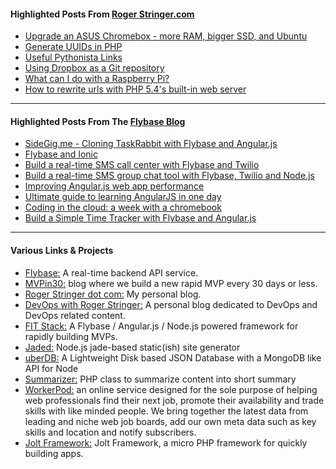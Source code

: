 #### Highlighted Posts From <a href="http://rogerstringer.com">Roger Stringer.com</a>

* [Upgrade an ASUS Chromebox - more RAM, bigger SSD, and Ubuntu](http://rogerstringer.com/2014/09/21/upgrade-asus-chromebox-ram-bigger-ssd-ubuntu)
* [Generate UUIDs in PHP](http://rogerstringer.com/2013/11/15/generate-uuids-php)
* [Useful Pythonista Links](http://rogerstringer.com/2012/12/03/useful-pythonista-links)
* [Using Dropbox as a Git repository](http://rogerstringer.com/2012/04/16/using-dropbox-as-a-git-repository)
* [What can I do with a Raspberry Pi?](http://rogerstringer.com/2013/01/13/what-can-i-do-with-a-raspberry-pi)
* [How to rewrite urls with PHP 5.4's built-in web server](http://rogerstringer.com/2014/08/13/rewrite-urls-php-5-4s-built-web-server)

<hr/>

#### Highlighted Posts From The <a href="http://blog.flybase.io">Flybase Blog</a>

* [SideGig.me - Cloning TaskRabbit with Flybase and Angular.js](http://blog.flybase.io/2015/07/15/sidegig-fit-stack)
* [Flybase and Ionic](http://blog.flybase.io/2015/07/08/ionic-flybase)
* [Build a real-time SMS call center with Flybase and Twilio](http://blog.flybase.io/2015/01/29/sms-contact-twilio)
* [Build a real-time SMS group chat tool with Flybase, Twilio and Node.js](http://blog.flybase.io/2015/03/31/group-chat-twilio)
* [Improving Angular.js web app performance](http://blog.flybase.io/2015/03/02/improving-angular-web-app-performance-example)
* [Ultimate guide to learning AngularJS in one day](http://blog.flybase.io/2015/02/20/ultimate-guide-to-learning-angular-js-in-one-day)
* [Coding in the cloud: a week with a chromebook](http://blog.flybase.io/2014/11/10/coding-in-the-cloud)
* [Build a Simple Time Tracker with Flybase and Angular.js](http://blog.flybase.io/2015/05/01/angular-mcfly-time-tracker)

<hr/>

#### Various Links &amp; Projects

* [Flybase:](https://flybase.io) A real-time backend API service.
* [MVPin30:](http://mvpin30) blog where we build a new rapid MVP every 30 days or less.
* [Roger Stringer dot com:](http://rogerstringer.com/) My personal blog.
* [DevOps with Roger Stringer:](http://devops.freekrai.net/) A personal blog dedicated to DevOps and DevOps related content.
* [FIT Stack:](https://github.com/flybaseio/fit-stack) A Flybase / Angular.js / Node.js powered framework for rapidly building MVPs.
* [Jaded:](https://github.com/freekrai/jaded) Node.js jade-based static(ish) site generator
* [uberDB:](http://freekrai.github.io/uberdb/) A Lightweight Disk based JSON Database with a MongoDB like API for Node
* [Summarizer:](https://github.com/freekrai/summarizer) PHP class to summarize content into short summary
* [WorkerPod:](http://workerpod.com/) an online service designed for the sole purpose of helping web professionals find their next job, promote their availability and trade skills with like minded people. We bring together the latest data from leading and niche web job boards, add our own meta data such as key skills and location and notify subscribers.
* [Jolt Framework:](http://joltframework.com/) Jolt Framework, a micro PHP framework for quickly building apps.